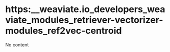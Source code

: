 # https:__weaviate.io_developers_weaviate_modules_retriever-vectorizer-modules_ref2vec-centroid
No content